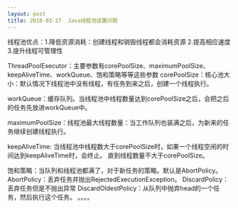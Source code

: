 ```yaml
---
layout: post
title: 2018-03-27  Java线程池设置问题
---
```


线程池优点：1.降低资源消耗：创建线程和销毁线程都会消耗资源
			2.提高相应速度
			3.提升线程可管理性
			


ThreadPoolExecutor：主要参数有corePoolSize、maximumPoolSize、keepAliveTime、workQueue、饱和策略等等这些参数
corePoolSize：核心池大小：默认情况下线程池中没有线程，有任务到来之后，创建一个线程执行。

workQueue：缓存队列。当线程池中线程数量达到corePoolSize之后，会把之后的任务先放进workQueue中。

maximumPoolSize：线程池最大线程数量：当工作队列也装满之后，为新来的任务继续创建线程执行。

keepAliveTime: 当线程池中线程数大于corePoolSize时，如果一个线程空闲的时间达到keepAliveTime时，会终止。
直到线程数量不大于corePoolSize。

饱和策略：当队列和线程池都满了，对于新任务的策略。默认是AbortPolicy。
AbortPolicy：丢弃任务并抛出RejectedExecutionException。
DiscardPolicy：丢弃任务但是不抛出异常
DiscardOldestPolicy：从队列中抛弃head的一个任务，然后执行这个任务。
。。。。